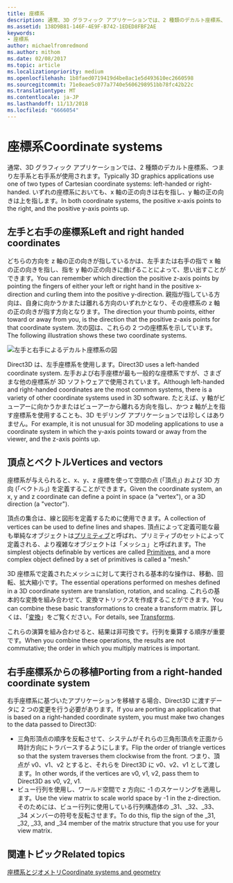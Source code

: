 ```yaml
---
title: 座標系
description: 通常、3D グラフィック アプリケーションでは、2 種類のデカルト座標系、つまり左手系と右手系が使用されます。 いずれの座標系においても、x 軸の正の向きは右を指し、y 軸の正の向きは上を指します。
ms.assetid: 138D9B81-146F-4E9F-B742-1EDED8FBF2AE
keywords:
- 座標系
author: michaelfromredmond
ms.author: mithom
ms.date: 02/08/2017
ms.topic: article
ms.localizationpriority: medium
ms.openlocfilehash: 1b8faed0719419d4be8ac1e5d493610ec2660598
ms.sourcegitcommit: 71e8eae5c077a7740e5606298951bb78fc42b22c
ms.translationtype: MT
ms.contentlocale: ja-JP
ms.lasthandoff: 11/13/2018
ms.locfileid: "6666054"
---
```

# <a name="coordinate-systems"></a><span data-ttu-id="dc8ee-105">座標系</span><span class="sxs-lookup"><span data-stu-id="dc8ee-105">Coordinate systems</span></span>


<span data-ttu-id="dc8ee-106">通常、3D グラフィック アプリケーションでは、2 種類のデカルト座標系、つまり左手系と右手系が使用されます。</span><span class="sxs-lookup"><span data-stu-id="dc8ee-106">Typically 3D graphics applications use one of two types of Cartesian coordinate systems: left-handed or right-handed.</span></span> <span data-ttu-id="dc8ee-107">いずれの座標系においても、x 軸の正の向きは右を指し、y 軸の正の向きは上を指します。</span><span class="sxs-lookup"><span data-stu-id="dc8ee-107">In both coordinate systems, the positive x-axis points to the right, and the positive y-axis points up.</span></span>

## <a name="span-idleftandrighthandedcoordinatesspanspan-idleftandrighthandedcoordinatesspanspan-idleftandrighthandedcoordinatesspanleft-and-right-handed-coordinates"></a><span data-ttu-id="dc8ee-108"><span id="Left_and_right_handed_coordinates"></span><span id="left_and_right_handed_coordinates"></span><span id="LEFT_AND_RIGHT_HANDED_COORDINATES"></span>左手と右手の座標系</span><span class="sxs-lookup"><span data-stu-id="dc8ee-108"><span id="Left_and_right_handed_coordinates"></span><span id="left_and_right_handed_coordinates"></span><span id="LEFT_AND_RIGHT_HANDED_COORDINATES"></span>Left and right handed coordinates</span></span>


<span data-ttu-id="dc8ee-109">どちらの方向を z 軸の正の向きが指しているかは、左手または右手の指で x 軸の正の向きを指し、指を y 軸の正の向きに曲げることによって、思い出すことができます。</span><span class="sxs-lookup"><span data-stu-id="dc8ee-109">You can remember which direction the positive z-axis points by pointing the fingers of either your left or right hand in the positive x-direction and curling them into the positive y-direction.</span></span> <span data-ttu-id="dc8ee-110">親指が指している方向は、自身に向かうかまたは離れる方向のいずれかとなり、その座標系の z 軸の正の向きが指す方向となります。</span><span class="sxs-lookup"><span data-stu-id="dc8ee-110">The direction your thumb points, either toward or away from you, is the direction that the positive z-axis points for that coordinate system.</span></span> <span data-ttu-id="dc8ee-111">次の図は、これらの 2 つの座標系を示しています。</span><span class="sxs-lookup"><span data-stu-id="dc8ee-111">The following illustration shows these two coordinate systems.</span></span>

![左手と右手によるデカルト座標系の図](images/leftrght.png)

<span data-ttu-id="dc8ee-113">Direct3D は、左手座標系を使用します。</span><span class="sxs-lookup"><span data-stu-id="dc8ee-113">Direct3D uses a left-handed coordinate system.</span></span> <span data-ttu-id="dc8ee-114">左手および右手座標が最も一般的な座標系ですが、さまざまな他の座標系が 3D ソフトウェアで使用されています。</span><span class="sxs-lookup"><span data-stu-id="dc8ee-114">Although left-handed and right-handed coordinates are the most common systems, there is a variety of other coordinate systems used in 3D software.</span></span> <span data-ttu-id="dc8ee-115">たとえば、y 軸がビューアーに向かうかまたはビューアーから離れる方向を指し、かつ z 軸が上を指す座標系を使用することも、3D モデリング アプリケーションでは珍しくはありません。</span><span class="sxs-lookup"><span data-stu-id="dc8ee-115">For example, it is not unusual for 3D modeling applications to use a coordinate system in which the y-axis points toward or away from the viewer, and the z-axis points up.</span></span>

## <a name="span-idverticesandvectorsspanspan-idverticesandvectorsspanspan-idverticesandvectorsspanvertices-and-vectors"></a><span data-ttu-id="dc8ee-116"><span id="Vertices_and_vectors"></span><span id="vertices_and_vectors"></span><span id="VERTICES_AND_VECTORS"></span>頂点とベクトル</span><span class="sxs-lookup"><span data-stu-id="dc8ee-116"><span id="Vertices_and_vectors"></span><span id="vertices_and_vectors"></span><span id="VERTICES_AND_VECTORS"></span>Vertices and vectors</span></span>


<span data-ttu-id="dc8ee-117">座標系が与えられると、x、y、z 座標を使って空間の点 (「頂点」) および 3D 方向 (「ベクトル」) を定義することができます。</span><span class="sxs-lookup"><span data-stu-id="dc8ee-117">Given the coordinate system, an x, y and z coordinate can define a point in space (a "vertex"), or a 3D direction (a "vector").</span></span>

<span data-ttu-id="dc8ee-118">頂点の集合は、線と図形を定義するために使用できます。</span><span class="sxs-lookup"><span data-stu-id="dc8ee-118">A collection of vertices can be used to define lines and shapes.</span></span> <span data-ttu-id="dc8ee-119">頂点によって定義可能な最も単純なオブジェクトは[プリミティブ](primitives.md)と呼ばれ、プリミティブのセットによって定義される、より複雑なオブジェクトは「メッシュ」と呼ばれます。</span><span class="sxs-lookup"><span data-stu-id="dc8ee-119">The simplest objects definable by vertices are called [Primitives](primitives.md), and a more complex object defined by a set of primitives is called a "mesh."</span></span>

<span data-ttu-id="dc8ee-120">3D 座標系で定義されたメッシュに対して実行される基本的な操作は、移動、回転、拡大縮小です。</span><span class="sxs-lookup"><span data-stu-id="dc8ee-120">The essential operations performed on meshes defined in a 3D coordinate system are translation, rotation, and scaling.</span></span> <span data-ttu-id="dc8ee-121">これらの基本的な変換を組み合わせて、変換マトリックスを作成することができます。</span><span class="sxs-lookup"><span data-stu-id="dc8ee-121">You can combine these basic transformations to create a transform matrix.</span></span> <span data-ttu-id="dc8ee-122">詳しくは、「[変換](transforms.md)」をご覧ください。</span><span class="sxs-lookup"><span data-stu-id="dc8ee-122">For details, see [Transforms](transforms.md).</span></span>

<span data-ttu-id="dc8ee-123">これらの演算を組み合わせると、結果は非可換です。行列を乗算する順序が重要です。</span><span class="sxs-lookup"><span data-stu-id="dc8ee-123">When you combine these operations, the results are not commutative; the order in which you multiply matrices is important.</span></span>

## <a name="span-idportingfromaright-handedcoordinatesystemspanspan-idportingfromaright-handedcoordinatesystemspanspan-idportingfromaright-handedcoordinatesystemspanporting-from-a-right-handed-coordinate-system"></a><span data-ttu-id="dc8ee-124"><span id="Porting_from_a_right-handed_coordinate_system"></span><span id="porting_from_a_right-handed_coordinate_system"></span><span id="PORTING_FROM_A_RIGHT-HANDED_COORDINATE_SYSTEM"></span>右手座標系からの移植</span><span class="sxs-lookup"><span data-stu-id="dc8ee-124"><span id="Porting_from_a_right-handed_coordinate_system"></span><span id="porting_from_a_right-handed_coordinate_system"></span><span id="PORTING_FROM_A_RIGHT-HANDED_COORDINATE_SYSTEM"></span>Porting from a right-handed coordinate system</span></span>


<span data-ttu-id="dc8ee-125">右手座標系に基づいたアプリケーションを移植する場合、Direct3D に渡すデータに 2 つの変更を行う必要があります。</span><span class="sxs-lookup"><span data-stu-id="dc8ee-125">If you are porting an application that is based on a right-handed coordinate system, you must make two changes to the data passed to Direct3D:</span></span>

-   <span data-ttu-id="dc8ee-126">三角形頂点の順序を反転させて、システムがそれらの三角形頂点を正面から時計方向にトラバースするようにします。</span><span class="sxs-lookup"><span data-stu-id="dc8ee-126">Flip the order of triangle vertices so that the system traverses them clockwise from the front.</span></span> <span data-ttu-id="dc8ee-127">つまり、頂点が v0、v1、v2 とすると、それらを Direct3D に v0、v2、v1 として渡します。</span><span class="sxs-lookup"><span data-stu-id="dc8ee-127">In other words, if the vertices are v0, v1, v2, pass them to Direct3D as v0, v2, v1.</span></span>
-   <span data-ttu-id="dc8ee-128">ビュー行列を使用し、ワールド空間で z 方向に -1 のスケーリングを適用します。</span><span class="sxs-lookup"><span data-stu-id="dc8ee-128">Use the view matrix to scale world space by -1 in the z-direction.</span></span> <span data-ttu-id="dc8ee-129">そのためには、ビュー行列に使用している行列構造体の \_31、\_32、\_33、\_34 メンバーの符号を反転させます。</span><span class="sxs-lookup"><span data-stu-id="dc8ee-129">To do this, flip the sign of the \_31, \_32, \_33, and \_34 member of the matrix structure that you use for your view matrix.</span></span>

## <a name="span-idrelated-topicsspanrelated-topics"></a><span data-ttu-id="dc8ee-130"><span id="related-topics"></span>関連トピック</span><span class="sxs-lookup"><span data-stu-id="dc8ee-130"><span id="related-topics"></span>Related topics</span></span>


[<span data-ttu-id="dc8ee-131">座標系とジオメトリ</span><span class="sxs-lookup"><span data-stu-id="dc8ee-131">Coordinate systems and geometry</span></span>](coordinate-systems-and-geometry.md)

 

 




